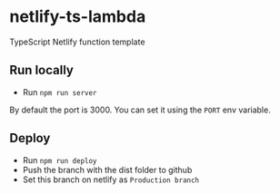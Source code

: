 # netlify-ts-lambda

TypeScript Netlify function template

## Run locally

- Run `npm run server`

By default the port is 3000. You can set it using the `PORT` env variable.

## Deploy

- Run `npm run deploy`
- Push the branch with the dist folder to github
- Set this branch on netlify as `Production branch`